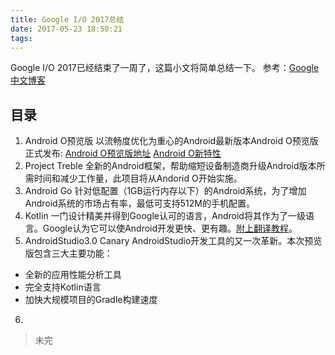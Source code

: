 ```yaml
---
title: Google I/O 2017总结
date: 2017-05-23 18:50:21
tags:
---
```

Google I/O 2017已经结束了一周了，这篇小文将简单总结一下。
参考：[Google中文博客](http://developers.googleblog.cn/)
## 目录 ##
1. Android O预览版
以流畅度优化为重心的Android最新版本Android O预览版正式发布:
[Android O预览版地址](https://www.google.com/android/beta?pli=1)
[Android O新特性](http://developers.googleblog.cn/2017/03/android-o-developer-preview.html)
2. Project Treble
全新的Android框架，帮助缩短设备制造商升级Android版本所需时间和减少工作量，此项目将从Andorid O开始实施。
3. Android Go
针对低配置（1GB运行内存以下）的Android系统，为了增加Android系统的市场占有率，最低可支持512M的手机配置。
4. Kotlin
一门设计精美并得到Google认可的语言，Android将其作为了一级语言。Google认为它可以使Android开发更快、更有趣。[附上翻译教程](https://www.gitbook.com/book/hltj/kotlin-reference-chinese/details)。
5. AndroidStudio3.0 Canary
AndroidStudio开发工具的又一次革新。本次预览版包含三大主要功能：
 - 全新的应用性能分析工具
 - 完全支持Kotlin语言
 - 加快大规模项目的Gradle构建速度
 
6.

>未完